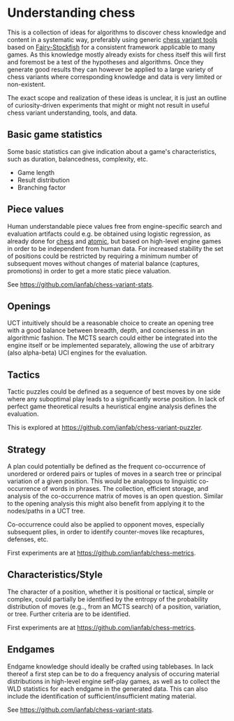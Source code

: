 # Understanding chess
This is a collection of ideas for algorithms to discover chess knowledge and content in a systematic way, preferably using generic [chess variant tools](https://github.com/ianfab/Fairy-Stockfish/wiki/Related-projects) based on [Fairy-Stockfish](https://github.com/ianfab/Fairy-Stockfish) for a consistent framework applicable to many games. As this knowledge mostly already exists for chess itself this will first and foremost be a test of the hypotheses and algorithms. Once they generate good results they can however be applied to a large variety of chess variants where corresponding knowledge and data is very limited or non-existent.

The exact scope and realization of these ideas is unclear, it is just an outline of curiosity-driven experiments that might or might not result in useful chess variant understanding, tools, and data.

## Basic game statistics
Some basic statistics can give indication about a game's characteristics, such as duration, balancedness, complexity, etc.

* Game length
* Result distribution
* Branching factor

## Piece values
Human understandable piece values free from engine-specific search and evaluation artifacts could e.g. be obtained using logistic regression, as already done for [chess](https://www.r-bloggers.com/2015/06/big-data-and-chess-what-are-the-predictive-point-values-of-chess-pieces/) and [atomic](https://www.gilgamath.com/atomic-two.html), but based on high-level engine games in order to be independent from human data. For increased stability the set of positions could be restricted by requiring a minimum number of subsequent moves without changes of material balance (captures, promotions) in order to get a more static piece valuation.

See https://github.com/ianfab/chess-variant-stats.

## Openings
UCT intuitively should be a reasonable choice to create an opening tree with a good balance between breadth, depth, and conciseness in an algorithmic fashion. The MCTS search could either be integrated into the engine itself or be implemented separately, allowing the use of arbitrary (also alpha-beta) UCI engines for the evaluation.

## Tactics
Tactic puzzles could be defined as a sequence of best moves by one side where any suboptimal play leads to a significantly worse position. In lack of perfect game theoretical results a heuristical engine analysis defines the evaluation.

This is explored at https://github.com/ianfab/chess-variant-puzzler.

## Strategy
A plan could potentially be defined as the frequent co-occurrence of unordered or ordered pairs or tuples of moves in a search tree or principal variation of a given position. This would be analogous to linguistic co-occurrence of words in phrases. The collection, efficient storage, and analysis of the co-occurrence matrix of moves is an open question. Similar to the opening analysis this might also benefit from applying it to the nodes/paths in a UCT tree.

Co-occurrence could also be applied to opponent moves, especially subsequent plies, in order to identify counter-moves like recaptures, defenses, etc.

First experiments are at https://github.com/ianfab/chess-metrics.

## Characteristics/Style
The character of a position, whether it is positional or tactical, simple or complex, could partially be identified by the entropy of the probability distribution of moves (e.g.., from an MCTS search) of a position, variation, or tree. Further criteria are to be identified.

First experiments are at https://github.com/ianfab/chess-metrics.

## Endgames
Endgame knowledge should ideally be crafted using tablebases. In lack thereof a first step can be to do a frequency analysis of occuring material distributions in high-level engine self-play games, as well as to collect the WLD statistics for each endgame in the generated data. This can also include the identification of sufficient/insufficient mating material.

See https://github.com/ianfab/chess-variant-stats.
